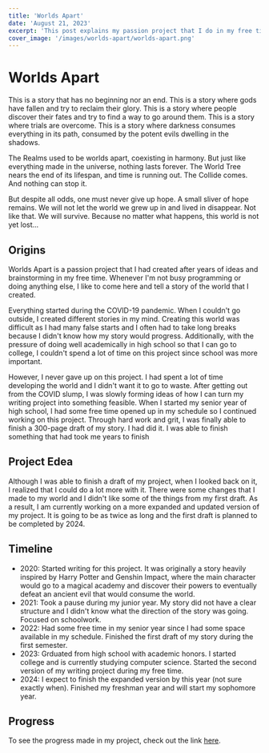 ```yaml
---
title: 'Worlds Apart'
date: 'August 21, 2023'
excerpt: 'This post explains my passion project that I do in my free time'
cover_image: '/images/worlds-apart/worlds-apart.png'
---
```


# Worlds Apart

This is a story that has no beginning nor an end.  This is a story where gods have fallen and try to reclaim their glory.  This is a story where people discover their fates and try to find a way to go around them.  This is a story where trials are overcome.  This is a story where darkness consumes everything in its path, consumed by the potent evils dwelling in the shadows. 

The Realms used to be worlds apart, coexisting in harmony.  But just like everything made in the universe, nothing lasts forever.  The World Tree nears the end of its lifespan, and time is running out.  The Collide comes.  And nothing can stop it.

But despite all odds, one must never give up hope.  A small sliver of hope remains.  We will not let the world we grew up in and lived in disappear.  Not like that.  We will survive.  Because no matter what happens, this world is not yet lost... 

## Origins

Worlds Apart is a passion project that I had created after years of ideas and brainstorming in my free time.  Whenever I'm not busy programming or doing anything else, I like to come here and tell a story of the world that I created.  

Everything started during the COVID-19 pandemic.  When I couldn't go outside, I created different stories in my mind.  Creating this world was difficult as I had many false starts and I often had to take long breaks because I didn't know how my story would progress.  Additionally, with the pressure of doing well academically in high school so that I can go to college, I couldn't spend a lot of time on this project since school was more important.

However, I never gave up on this project.  I had spent a lot of time developing the world and I didn't want it to go to waste.  After getting out from the COVID slump, I was slowly forming ideas of how I can turn my writing project into something feasible.  When I started my senior year of high school, I had some free time opened up in my schedule so I continued working on this project.  Through hard work and grit, I was finally able to finish a 300-page draft of my story.  I had did it.  I was able to finish something that had took me years to finish

## Project Edea

Although I was able to finish a draft of my project, when I looked back on it, I realized that I could do a lot more with it.  There were some changes that I made to my world and I didn't like some of the things from my first draft.  As a result, I am currently working on a more expanded and updated version of my project.  It is going to be as twice as long and the first draft is planned to be completed by 2024.

## Timeline

- 2020: Started writing for this project.  It was originally a story heavily inspired by Harry Potter and Genshin Impact, where the main character would go to a magical academy and discover their powers to eventually defeat an ancient evil that would consume the world.  
- 2021: Took a pause during my junior year.  My story did not have a clear structure and I didn't know what the direction of the story was going.  Focused on schoolwork.
- 2022: Had some free time in my senior year since I had some space available in my schedule.  Finished the first draft of my story during the first semester.
- 2023: Grduated from high school with academic honors.  I started college and is currently studying computer science.  Started the second version of my writing project during my free time.
- 2024:  I expect to finish the expanded version by this year (not sure exactly when).  Finished my freshman year and will start my sophomore year.

## Progress

To see the progress made in my project, check out the link <a href='https://www.wattpad.com/story/355628801-worlds-apart-the-edea-chronicles'>here</a>.